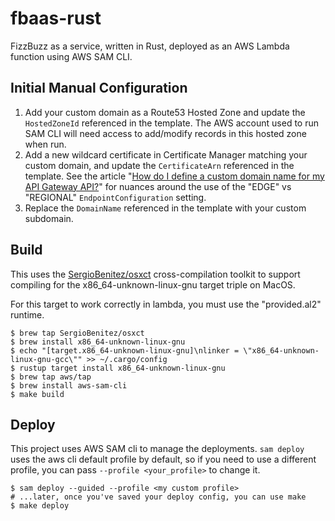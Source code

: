 # fbaas-rust

FizzBuzz as a service, written in Rust, deployed as an AWS Lambda function using AWS SAM CLI.

## Initial Manual Configuration

1. Add your custom domain as a Route53 Hosted Zone and update the `HostedZoneId` referenced in the template. The AWS
   account used to run SAM CLI will need access to add/modify records in this hosted zone when run.
2. Add a new wildcard certificate in Certificate Manager matching your custom domain, and update the `CertificateArn`
   referenced in the template. See the article "[How do I define a custom domain name for my API Gateway API?][cdn]"
   for nuances around the use of the "EDGE" vs "REGIONAL" `EndpointConfiguration` setting.
3. Replace the `DomainName` referenced in the template with your custom subdomain. 

[cdn]: https://aws.amazon.com/premiumsupport/knowledge-center/custom-domain-name-amazon-api-gateway/

## Build

This uses the [SergioBenitez/osxct](https://github.com/SergioBenitez/homebrew-osxct) cross-compilation toolkit to
support compiling for the x86_64-unknown-linux-gnu target triple on MacOS.

For this target to work correctly in lambda, you must use the "provided.al2" runtime.

```
$ brew tap SergioBenitez/osxct
$ brew install x86_64-unknown-linux-gnu
$ echo "[target.x86_64-unknown-linux-gnu]\nlinker = \"x86_64-unknown-linux-gnu-gcc\"" >> ~/.cargo/config
$ rustup target install x86_64-unknown-linux-gnu
$ brew tap aws/tap
$ brew install aws-sam-cli
$ make build
```

## Deploy

This project uses AWS SAM cli to manage the deployments. `sam deploy` uses the aws cli default profile by default, so
if you need to use a different profile, you can pass `--profile <your_profile>` to change it.

```
$ sam deploy --guided --profile <my custom profile>
# ...later, once you've saved your deploy config, you can use make
$ make deploy
```